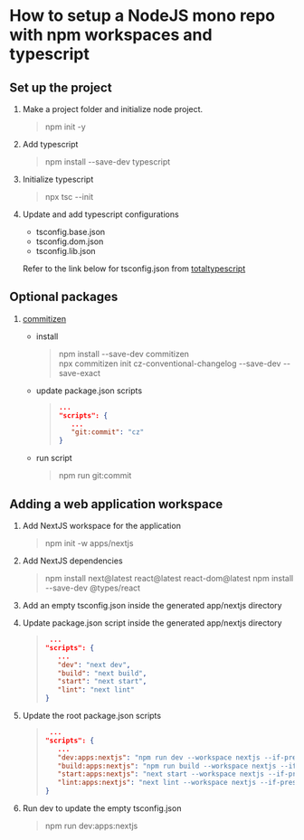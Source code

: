 # How to setup a NodeJS mono repo with npm workspaces and typescript

## Set up the project

1. Make a project folder and initialize node project.

   > npm init -y

2. Add typescript

   > npm install --save-dev typescript

3. Initialize typescript

   > npx tsc --init

4. Update and add typescript configurations

   - tsconfig.base.json
   - tsconfig.dom.json
   - tsconfig.lib.json

   Refer to the link below for tsconfig.json from [totaltypescript](https://www.totaltypescript.com/tsconfig-cheat-sheet)

## Optional packages

1. [commitizen](https://github.com/commitizen/cz-cli)

   - install
     > npm install --save-dev commitizen  
     > npx commitizen init cz-conventional-changelog --save-dev --save-exact
   - update package.json scripts

     > ```json
     > ...
     > "scripts": {
     >    ...
     >    "git:commit": "cz"
     > }
     > ```

   - run script

     > npm run git:commit

## Adding a web application workspace

1. Add NextJS workspace for the application

   > npm init -w apps/nextjs

2. Add NextJS dependencies

   > npm install next@latest react@latest react-dom@latest
   > npm install --save-dev @types/react

3. Add an empty tsconfig.json inside the generated app/nextjs directory
4. Update package.json script inside the generated app/nextjs directory

   > ```json
   >  ...
   > "scripts": {
   >    ...
   >    "dev": "next dev",
   >    "build": "next build",
   >    "start": "next start",
   >    "lint": "next lint"
   > }
   >
   > ```

5. Update the root package.json scripts

   > ```json
   >  ...
   > "scripts": {
   >    ...
   >    "dev:apps:nextjs": "npm run dev --workspace nextjs --if-present",
   >    "build:apps:nextjs": "npm run build --workspace nextjs --if-present",
   >    "start:apps:nextjs": "next start --workspace nextjs --if-present",
   >    "lint:apps:nextjs": "next lint --workspace nextjs --if-present"
   > }
   > ```

6. Run dev to update the empty tsconfig.json
   > npm run dev:apps:nextjs
